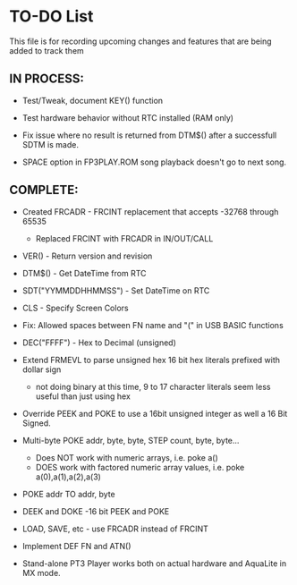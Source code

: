 # TO-DO List

This file is for recording upcoming changes and features that are being added to track them

## IN PROCESS:

- Test/Tweak, document KEY() function

- Test hardware behavior without RTC installed (RAM only)

- Fix issue where no result is returned from DTM$() after a successfull SDTM is made.

- SPACE option in FP3PLAY.ROM song playback doesn't go to next song.


## COMPLETE:

- Created FRCADR - FRCINT replacement that accepts -32768 through 65535
  - Replaced FRCINT with FRCADR in IN/OUT/CALL

- VER() - Return version and revision

- DTM$() - Get DateTime from RTC

- SDT("YYMMDDHHMMSS") - Set DateTime on RTC

- CLS - Specify Screen Colors

- Fix: Allowed spaces between FN name and "(" in USB BASIC functions

- DEC("FFFF") - Hex to Decimal (unsigned)

- Extend FRMEVL to parse unsigned hex 16 bit hex literals prefixed with dollar sign
  - not doing binary at this time, 9 to 17 character literals seem less useful than just using hex

- Override PEEK and POKE to use a 16bit unsigned integer as well a 16 Bit Signed.

- Multi-byte POKE addr, byte, byte, STEP count, byte, byte...
  - Does NOT work with numeric arrays, i.e. poke a()
  - DOES work with factored numeric array values, i.e. poke a(0),a(1),a(2),a(3)

- POKE addr TO addr, byte

- DEEK and DOKE -16 bit PEEK and POKE

- LOAD, SAVE, etc - use FRCADR instead of FRCINT

- Implement DEF FN and ATN()

- Stand-alone PT3 Player works both on actual hardware and AquaLite in MX mode.
